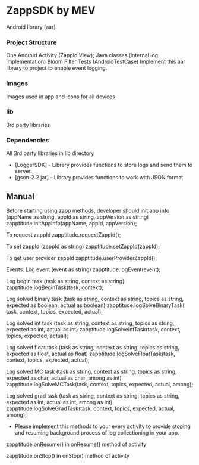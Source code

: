 # ZappSDK by MEV
Android library (aar)

### Project Structure
One Android Activity (ZappId View);
Java classes (internal log implementation)
Bloom Filter
Tests (AndroidTestCase)
Implement this aar library to project to enable event logging. 
### images
Images used in app and icons for all devices
### lib
3rd party libraries

### Dependencies
All 3rd party libraries in lib directory
- [LoggerSDK] - Library provides functions to store logs and send them to server.
- [gson-2.2.jar] - Library provides functions to work with JSON format.

## Manual
Before starting using zapp methods, developer should init app info (appName as string, appId as string, appVersion as string) zapptitude.initAppInfo(appName, appId, appVersion);


To request zappId zapptitude.requestZappId();

To set zappId (zappId as string) zapptitude.setZappId(zappId);

To get user provider zappId zapptitude.userProviderZappId();

Events: Log event (event as string) zapptitude.logEvent(event);


Log begin task (task as string, context as string) zapptitude.logBeginTask(task, context);

Log solved binary task (task as string, context as string, topics as string, expected as boolean, actual as boolean) zapptitude.logSolveBinaryTask( task, context, topics, expected, actual);

Log solved int task (task as string, context as string, topics as string, expected as int, actual as int) zapptitude.logSolveIntTask(task, context, topics, expected, actual);

Log solved float task (task as string, context as string, topics as string, expected as float, actual as float) zapptitude.logSolveFloatTask(task, context, topics, expected, actual);

Log solved MC task (task as string, context as string, topics as string, expected as char, actual as char, among as int) zapptitude.logSolveMCTask(task, context, topics, expected, actual, among);

Log solved grad task (task as string, context as string, topics as string, expected as int, actual as int, among as int) zapptitude.logSolveGradTask(task, context, topics, expected, actual, among);

- Please implement this methods to your every activity to provide stoping and resuming background process of log collectioning in your app.

zapptitude.onResume() in onResume() method of activity

zapptitude.onStop() in onStop() method of activity